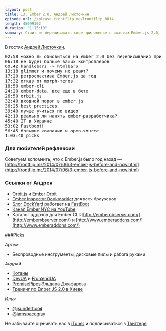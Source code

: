 ```yaml
---
layout: post
title: 13. Ember 2.0. Андрей Листочкин
episode_url: //please.frontflip.me/frontflip_0014
length: 45099102
duration: "1:15:10"
summary: Стоит ли переписывать свое приложение с выходом Ember.js 2.0, куда денутся контроллеры и как найти ember-разработчиков.
---
```


В гостях [Андрей Листочкин](https://twitter.com/listochkin).

<pre>
02:58 можно ли обновиться на ember 2.0 без переписывания приложения?
06:18 не будет больше ваших контроллеров
09:42 handlebars -> htmlbars
13:18 glimmer и почему не реакт?
17:20 ретроспектива Ember.js за год
17:32 отказ от morph-тегов
18:50 ember-cli
24:20 ember-data, все еще в бете
26:50 orbit.js
32:40 входной порог в ember.js
36:25 best practices
39:40 лучше учиться по видео
42:10 реально ли нанять ember-разработчика?
45:40 IT в Украине
53:02 Fastboot!
56:45 большие компании и open-source
1:03:40 picks
</pre>

### Для любителей рефлексии
Советуем вспомнить, что с Ember.js было год назад — [http://frontflip.me/2014/07/06/3-ember-js-before-and-now.html](http://frontflip.me/2014/07/06/3-ember-js-before-and-now.html)

### Ссылки от Андрея

 * [Orbit.js](https://github.com/orbitjs/orbit.js) и [Ember Orbit](https://github.com/orbitjs/ember-orbit)
 * [Ember Inspector Bookmarklet](https://github.com/emberjs/ember-inspector#bookmarklet-all-browsers) для всех браузеров
 * [Блог DockYard](https://dockyard.com/blog) работает на [FastBoot](https://github.com/tildeio/ember-cli-fastboot)
 * [Канал Ember NYC на YouTube](https://www.youtube.com/user/EmberNYC/videos)
 * Каталог аддонов для Ember CLI: [http://emberobserver.com/](http://emberobserver.com/) и [http://www.emberaddons.com/](http://www.emberaddons.com/)

###Picks

*Артем*

- Беспроводные инструменты, дисковые пилы и работа руками

*Андрей*

- [Котаны](http://kottans.org/)
- [DevUA](https://github.com/dev-ua) и [FrontendUA](http://frontendua.im)
- [PromisePipes](https://github.com/edjafarov/PromisePipe) Эльдара Джафарова
- [Тренинг по Ember JS 2.0 в Киеве](http://frameworksdays.com/event/mk-listochkin-emberjs )

*Илья*

- [@jsunderhood](https://twitter.com/jsunderhood)
- [@iamspacegray](https://twitter.com/iamspacegray)

Не забывайте оценивать нас в [iTunes](https://itunes.apple.com/ru/podcast/frontflip/id884716456) и подписываться в [Твиттере](https://twitter.com/frontflip_js)
